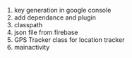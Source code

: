 1. key generation in google console
2. add dependance and plugin
3. classpath
4. json file from firebase
5. GPS Tracker class for location tracker
6. mainactivity
